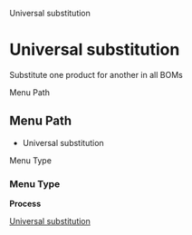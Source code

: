 
Universal substitution
# Universal substitution


Substitute one product for another in all BOMs

Menu Path
## Menu Path



- Universal substitution

Menu Type
### Menu Type

**Process**


[Universal substitution](functional-guide/process/process-m_product_bom-substitute.md)
